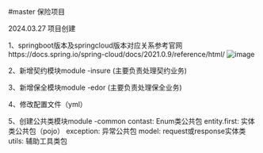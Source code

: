 #master 
保险项目

2024.03.27 项目创建

1、springboot版本及springcloud版本对应关系参考官网https://docs.spring.io/spring-cloud/docs/2021.0.9/reference/html/
![image](https://github.com/fu-yuqi/insurance/assets/73983307/c209eb7f-3c64-4f54-ab05-91d455d7e40a)

2、新增契约模块module -insure (主要负责处理契约业务)

3、新增保全模块module -edor (主要负责处理保全业务)

4、修改配置文件（yml）

5、创建公共类模块module -common
    contast: Enum类公共包
    entity.first: 实体类公共包（pojo）
    exception: 异常公共包
    model: request或response实体类
    utils: 辅助工具类包
    


